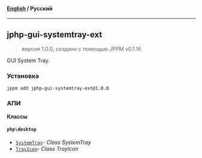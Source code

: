 #### [English](README.md) / **Русский**

---

## jphp-gui-systemtray-ext
> версия 1.0.0, создано с помощью JPPM v0.1.16

GUI System Tray.

### Установка
```
jppm add jphp-gui-systemtray-ext@1.0.0
```

### АПИ
**Классы**

#### `php\desktop`

- [`SystemTray`](https://github.com/jphp-compiler/jphp/blob/master/exts/jphp-gui-systemtray-ext/api-docs/classes/php/desktop/SystemTray.ru.md)- _Class SystemTray_
- [`TrayIcon`](https://github.com/jphp-compiler/jphp/blob/master/exts/jphp-gui-systemtray-ext/api-docs/classes/php/desktop/TrayIcon.ru.md)- _Class TrayIcon_